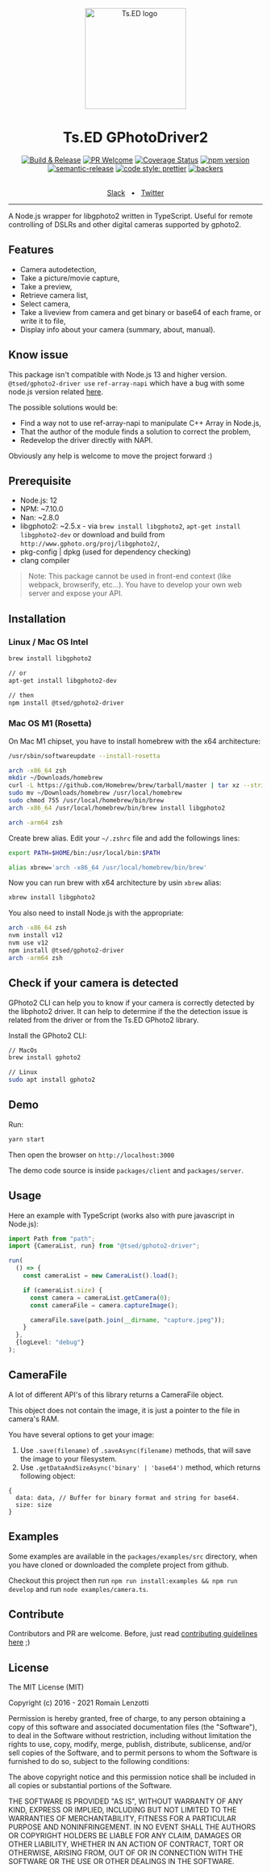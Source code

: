 <p style="text-align: center" align="center">
 <a href="https://tsed.io" target="_blank"><img src="https://tsed.io/tsed-og.png" width="200" alt="Ts.ED logo"/></a>
</p>

<div align="center">
  <h1>Ts.ED GPhotoDriver2</h1>
 
[![Build & Release](https://github.com/tsedio/ts-gphoto2-driver/actions/workflows/build.yml/badge.svg)](https://github.com/tsedio/ts-gphoto2-driver/actions/workflows/build.yml)
[![PR Welcome](https://img.shields.io/badge/PRs-welcome-brightgreen.svg)](https://github.com/tsedio/ts-gphoto2-driver/blob/master/CONTRIBUTING.md)
[![Coverage Status](https://coveralls.io/repos/github/tsedio/ts-gphoto2-driver/badge.svg?branch=production)](https://coveralls.io/github/tsedio/ts-gphoto2-driver?branch=production)
[![npm version](https://badge.fury.io/js/%40tsed%2Fgphoto2-driver.svg)](https://badge.fury.io/js/%40tsed%2Fgphoto2-driver)
[![semantic-release](https://img.shields.io/badge/%20%20%F0%9F%93%A6%F0%9F%9A%80-semantic--release-e10079.svg)](https://github.com/semantic-release/semantic-release)
[![code style: prettier](https://img.shields.io/badge/code_style-prettier-ff69b4.svg?style=flat-square)](https://github.com/prettier/prettier)
[![backers](https://opencollective.com/tsed/tiers/badge.svg)](https://opencollective.com/tsed)

  <br />
<div align="center">
  <a href="https://api.tsed.io/rest/slack/tsedio/tsed">Slack</a>
  <span>&nbsp;&nbsp;•&nbsp;&nbsp;</span>
  <a href="https://twitter.com/TsED_io">Twitter</a>
</div>
  <hr />
</div>

A Node.js wrapper for libgphoto2 written in TypeScript. Useful for remote controlling of DSLRs and other digital cameras supported by gphoto2.

## Features

- Camera autodetection,
- Take a picture/movie capture,
- Take a preview,
- Retrieve camera list,
- Select camera,
- Take a liveview from camera and get binary or base64 of each frame, or write it to file,
- Display info about your camera (summary, about, manual).

## Know issue

This package isn't compatible with Node.js 13 and higher version. `@tsed/gphoto2-driver use` `ref-array-napi` which have a
bug with some node.js version related [here](https://github.com/node-ffi-napi/ref-napi/issues/47).

The possible solutions would be:

- Find a way not to use ref-array-napi to manipulate C++ Array in Node.js,
- That the author of the module finds a solution to correct the problem,
- Redevelop the driver directly with NAPI.

Obviously any help is welcome to move the project forward :)

## Prerequisite

- Node.js: 12
- NPM: ~7.10.0
- Nan: ~2.8.0
- libgphoto2: ~2.5.x - via `brew install libgphoto2`, `apt-get install libgphoto2-dev` or download and build from `http://www.gphoto.org/proj/libgphoto2/`,
- pkg-config | dpkg (used for dependency checking)
- clang compiler

> Note: This package cannot be used in front-end context (like webpack, browserify, etc...). You have to develop your own web server and expose your API.

## Installation

### Linux / Mac OS Intel

```bash
brew install libgphoto2

// or
apt-get install libgphoto2-dev

// then
npm install @tsed/gphoto2-driver
```

### Mac OS M1 (Rosetta)

On Mac M1 chipset, you have to install homebrew with the x64 architecture:

```bash
/usr/sbin/softwareupdate --install-rosetta

arch -x86_64 zsh
mkdir ~/Downloads/homebrew
curl -L https://github.com/Homebrew/brew/tarball/master | tar xz --strip 1 -C homebrew
sudo mv ~/Downloads/homebrew /usr/local/homebrew
sudo chmod 755 /usr/local/homebrew/bin/brew
arch -x86_64 /usr/local/homebrew/bin/brew install libgphoto2

arch -arm64 zsh
```

Create brew alias. Edit your `~/.zshrc` file and add the followings lines:

```sh
export PATH=$HOME/bin:/usr/local/bin:$PATH

alias xbrew='arch -x86_64 /usr/local/homebrew/bin/brew'
```

Now you can run brew with x64 architecture by usin `xbrew` alias:

```sh
xbrew install libgphoto2
```

You also need to install Node.js with the appropriate:

```sh
arch -x86_64 zsh
nvm install v12
nvm use v12
npm install @tsed/gphoto2-driver
arch -arm64 zsh
```

## Check if your camera is detected

GPhoto2 CLI can help you to know if your camera is correctly detected by the libphoto2 driver. It can help to determine if the
the detection issue is related from the driver or from the Ts.ED GPhoto2 library.

Install the GPhoto2 CLI:

```bash
// MacOs
brew install gphoto2

// Linux
sudo apt install gphoto2
```

## Demo

Run:

```sh
yarn start
```

Then open the browser on `http://localhost:3000`

The demo code source is inside `packages/client` and `packages/server`.

## Usage

Here an example with TypeScript (works also with pure javascript in Node.js):

```typescript
import Path from "path";
import {CameraList, run} from "@tsed/gphoto2-driver";

run(
  () => {
    const cameraList = new CameraList().load();

    if (cameraList.size) {
      const camera = cameraList.getCamera(0);
      const cameraFile = camera.captureImage();

      cameraFile.save(path.join(__dirname, "capture.jpeg"));
    }
  },
  {logLevel: "debug"}
);
```

## CameraFile

A lot of different API's of this library returns a CameraFile object.

This object does not contain the image, it is just a pointer to the file in camera's RAM.

You have several options to get your image:

1. Use `.save(filename)` of `.saveAsync(filename)` methods, that will save the image to your filesystem.
2. Use `.getDataAndSizeAsync('binary' | 'base64')` method, which returns following object:

```
{
  data: data, // Buffer for binary format and string for base64.
  size: size
}
```

## Examples

Some examples are available in the `packages/examples/src` directory, when you have cloned or downloaded the complete project from github.

Checkout this project then run `npm run install:examples && npm run develop` and run `node examples/camera.ts`.

## Contribute

Contributors and PR are welcome. Before, just read [contributing guidelines here](./CONTRIBUTING.md) ;)

## License

The MIT License (MIT)

Copyright (c) 2016 - 2021 Romain Lenzotti

Permission is hereby granted, free of charge, to any person obtaining a copy of this software and associated documentation files (the "Software"), to deal in the Software without restriction, including without limitation the rights to use, copy, modify, merge, publish, distribute, sublicense, and/or sell copies of the Software, and to permit persons to whom the Software is furnished to do so, subject to the following conditions:

The above copyright notice and this permission notice shall be included in all copies or substantial portions of the Software.

THE SOFTWARE IS PROVIDED "AS IS", WITHOUT WARRANTY OF ANY KIND, EXPRESS OR IMPLIED, INCLUDING BUT NOT LIMITED TO THE WARRANTIES OF MERCHANTABILITY, FITNESS FOR A PARTICULAR PURPOSE AND NONINFRINGEMENT. IN NO EVENT SHALL THE AUTHORS OR COPYRIGHT HOLDERS BE LIABLE FOR ANY CLAIM, DAMAGES OR OTHER LIABILITY, WHETHER IN AN ACTION OF CONTRACT, TORT OR OTHERWISE, ARISING FROM, OUT OF OR IN CONNECTION WITH THE SOFTWARE OR THE USE OR OTHER DEALINGS IN THE SOFTWARE.
